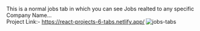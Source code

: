 This is a normal jobs tab in which you can see Jobs realted to any specific Company Name...<br>
Project Link:- https://react-projects-6-tabs.netlify.app/
![jobs-tabs](https://user-images.githubusercontent.com/67111661/193443285-187a849d-d11b-4acd-8d74-54f72a0e345a.png)
